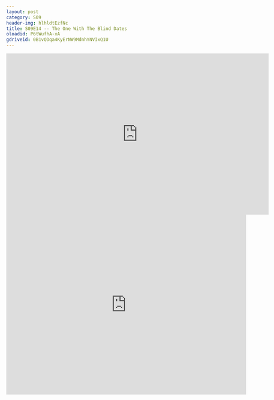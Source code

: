 ```yaml
---
layout: post 
category: S09 
header-img: hlhldtEzfNc 
title: S09E14 -- The One With The Blind Dates 
oloadid: P6tWufhA-xA 
gdriveid: 0B1vQDqa4KyErNW9MdnhYNVIxQ1U 
--- 
```

<!--more--> 
<iframe src='https://openload.co/embed/P6tWufhA-xA/' width='700' height='430' frameborder='0' scrolling='no' allowfullscreen='allowfullscreen'></iframe> 
<iframe src='https://drive.google.com/file/d/0B1vQDqa4KyErNW9MdnhYNVIxQ1U/preview' width='640' height='480' frameborder='0' scrolling='no' allowfullscreen='allowfullscreen'></iframe> 